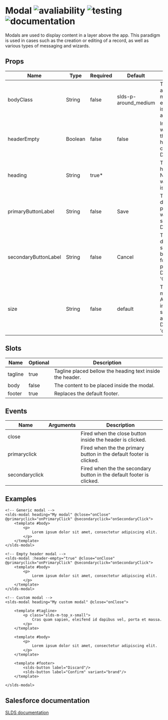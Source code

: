 # Modal ![avaliability](https://img.shields.io/badge/avaliability-available-green.svg)  ![testing](https://img.shields.io/badge/testing-tested-green.svg) ![documentation](https://img.shields.io/badge/documentation-documented-green.svg)

Modals are used to display content in a layer above the app. This paradigm is used in cases such as the creation or editing of a record, as well as various types of messaging and wizards.

## Props

| Name                 | Type    | Required | Default              | Description |
| -------------------- | ------- | -------- | -------------------- | ----------- |
| bodyClass            | String  | false    | slds-p-around_medium | The class to be applied to the modal content element.Default is 'slds-p-around_medium'. |
| headerEmpty          | Boolean | false    | false                | Indicates whether or not the modal header has no content.<br>Default is false. |
| heading              | String  | true*    |                      | The modal heading text.<br>Not required when the header is empty. |
| primaryButtonLabel   | String  | false    | Save                 | The label to be displayed in the primary button when no footer slot is provided.<br>Default is 'Save'. |
| secondaryButtonLabel | String  | false    | Cancel               | The label to be displayed in the secondary button when no footer slot is provided.<br>Default is 'Cancel'. |
| size                 | String  | false    | default              | The size of the modal.<br>Accepted sizes include default, small, medium, and large.<br>Default is 'default'. |

## Slots

| Name    | Optional | Description |
| ------- | -------- | ----------- |
| tagline | true     | Tagline placed bellow the heading text inside the header. |
| body    | false    | The content to be placed inside the modal. |
| footer  | true     | Replaces the default footer. |

## Events

| Name           | Arguments | Description |
| -------------- | --------- | ----------- |
| close          |           | Fired when the close button inside the header is clicked. |
| primaryclick   |           | Fired when the the primary button in the default footer is clicked. |
| secondaryclick |           | Fired when the the secondary button in the default footer is clicked. |

## Examples

```vue
<!-- Generic modal -->
<slds-modal heading="My modal" @close="onClose" @primaryclick="onPrimaryClick" @secondaryclick="onSecondaryClick">
    <template #body>
        <p>
            Lorem ipsum dolor sit amet, consectetur adipiscing elit.
        </p>
    </template>
</slds-modal>

<!-- Empty header modal -->
<slds-modal :header-empty="true" @close="onClose" @primaryclick="onPrimaryClick" @secondaryclick="onSecondaryClick">
    <template #body>
        <p>
            Lorem ipsum dolor sit amet, consectetur adipiscing elit.
        </p>
    </template>
</slds-modal>

<!-- Custom modal -->
<slds-modal heading="My custom modal" @close="onClose">

    <template #tagline>
        <p class="slds-m-top_x-small">
            Cras quam sapien, eleifend id dapibus vel, porta et massa.
        </p>
    </template>

    <template #body>
        <p>
            Lorem ipsum dolor sit amet, consectetur adipiscing elit.
        </p>
    </template>

    <template #footer>
        <slds-button label="Discard"/>
        <slds-button label="Confirm" variant="brand"/>
    </template>

</slds-modal>
```

## Salesforce documentation
[SLDS documentation](https://www.lightningdesignsystem.com/components/modals/)<br>
